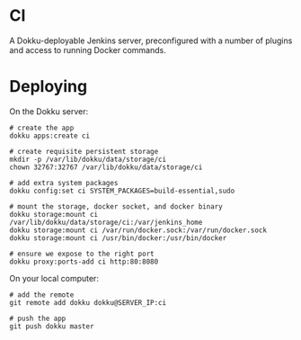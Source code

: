 # CI

A Dokku-deployable Jenkins server, preconfigured with a number of plugins and access to running Docker commands.

# Deploying

On the Dokku server:

```shell
# create the app
dokku apps:create ci

# create requisite persistent storage
mkdir -p /var/lib/dokku/data/storage/ci
chown 32767:32767 /var/lib/dokku/data/storage/ci

# add extra system packages
dokku config:set ci SYSTEM_PACKAGES=build-essential,sudo

# mount the storage, docker socket, and docker binary
dokku storage:mount ci /var/lib/dokku/data/storage/ci:/var/jenkins_home
dokku storage:mount ci /var/run/docker.sock:/var/run/docker.sock
dokku storage:mount ci /usr/bin/docker:/usr/bin/docker

# ensure we expose to the right port
dokku proxy:ports-add ci http:80:8080
```

On your local computer:

```shell
# add the remote
git remote add dokku dokku@SERVER_IP:ci

# push the app
git push dokku master
```
